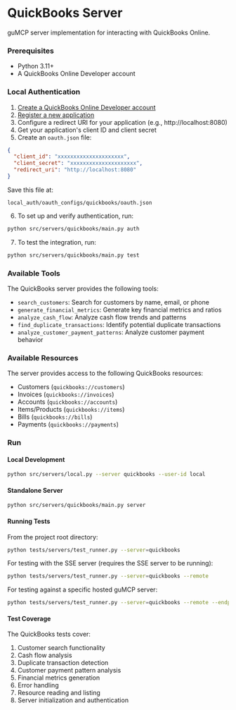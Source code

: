 # QuickBooks Server

guMCP server implementation for interacting with QuickBooks Online.

### Prerequisites

- Python 3.11+
- A QuickBooks Online Developer account


### Local Authentication

1. [Create a QuickBooks Online Developer account](https://developer.intuit.com/)
2. [Register a new application](https://developer.intuit.com/app/developer/qbo/docs/get-started)
3. Configure a redirect URI for your application (e.g., http://localhost:8080)
4. Get your application's client ID and client secret
5. Create an `oauth.json` file:

```json
{
  "client_id": "xxxxxxxxxxxxxxxxxxxxx",
  "client_secret": "xxxxxxxxxxxxxxxxxxxxx",
  "redirect_uri": "http://localhost:8080"
}
```

Save this file at:
```
local_auth/oauth_configs/quickbooks/oauth.json
```

6. To set up and verify authentication, run:

```bash
python src/servers/quickbooks/main.py auth
```

7. To test the integration, run:

```bash
python src/servers/quickbooks/main.py test
```

### Available Tools

The QuickBooks server provides the following tools:

- `search_customers`: Search for customers by name, email, or phone
- `generate_financial_metrics`: Generate key financial metrics and ratios
- `analyze_cash_flow`: Analyze cash flow trends and patterns
- `find_duplicate_transactions`: Identify potential duplicate transactions
- `analyze_customer_payment_patterns`: Analyze customer payment behavior

### Available Resources

The server provides access to the following QuickBooks resources:

- Customers (`quickbooks://customers`)
- Invoices (`quickbooks://invoices`)
- Accounts (`quickbooks://accounts`)
- Items/Products (`quickbooks://items`)
- Bills (`quickbooks://bills`)
- Payments (`quickbooks://payments`)

### Run

#### Local Development

```bash
python src/servers/local.py --server quickbooks --user-id local
```

#### Standalone Server

```bash
python src/servers/quickbooks/main.py server
```


#### Running Tests

From the project root directory:

```bash
python tests/servers/test_runner.py --server=quickbooks
```

For testing with the SSE server (requires the SSE server to be running):

```bash
python tests/servers/test_runner.py --server=quickbooks --remote
```

For testing against a specific hosted guMCP server:

```bash
python tests/servers/test_runner.py --server=quickbooks --remote --endpoint=https://mcp.gumloop.com/quickbooks/{user_id}%3A{api_key}
```

#### Test Coverage

The QuickBooks tests cover:

1. Customer search functionality
2. Cash flow analysis
3. Duplicate transaction detection
4. Customer payment pattern analysis
5. Financial metrics generation
6. Error handling
7. Resource reading and listing
8. Server initialization and authentication

